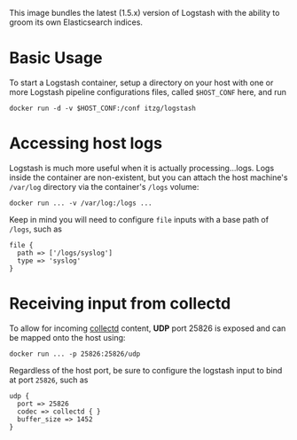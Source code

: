 This image bundles the latest (1.5.x) version of Logstash with the ability to
groom its own Elasticsearch indices.

# Basic Usage

To start a Logstash container, setup a directory on your host with one or more Logstash
pipeline configurations files, called `$HOST_CONF` here, and run

    docker run -d -v $HOST_CONF:/conf itzg/logstash

# Accessing host logs

Logstash is much more useful when it is actually processing...logs. Logs inside the container
are non-existent, but you can attach the host machine's `/var/log` directory via the container's
`/logs` volume:

    docker run ... -v /var/log:/logs ...

Keep in mind you will need to configure `file` inputs with a base path of `/logs`, such as

```
file {
  path => ['/logs/syslog']
  type => 'syslog'
}
```

# Receiving input from collectd

To allow for incoming [collectd](https://collectd.org/) content, **UDP** port 25826 is exposed and
can be mapped onto the host using:

    docker run ... -p 25826:25826/udp

Regardless of the host port, be sure to configure the logstash input to bind at port `25826`, such
as

```
udp {
  port => 25826
  codec => collectd { }
  buffer_size => 1452
}
```
